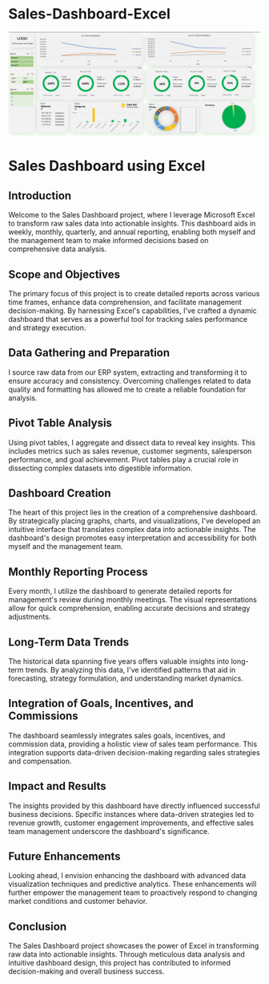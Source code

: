 # Sales-Dashboard-Excel
![](https://github.com/HalahAlbadani/Sales-Dashboard-Excel/blob/main/Excel-Dashboard.jpg)

# Sales Dashboard using Excel

## Introduction
Welcome to the Sales Dashboard project, where I leverage Microsoft Excel to transform raw sales data into actionable insights. This dashboard aids in weekly, monthly, quarterly, and annual reporting, enabling both myself and the management team to make informed decisions based on comprehensive data analysis.

## Scope and Objectives
The primary focus of this project is to create detailed reports across various time frames, enhance data comprehension, and facilitate management decision-making. By harnessing Excel's capabilities, I've crafted a dynamic dashboard that serves as a powerful tool for tracking sales performance and strategy execution.

## Data Gathering and Preparation
I source raw data from our ERP system, extracting and transforming it to ensure accuracy and consistency. Overcoming challenges related to data quality and formatting has allowed me to create a reliable foundation for analysis.

## Pivot Table Analysis
Using pivot tables, I aggregate and dissect data to reveal key insights. This includes metrics such as sales revenue, customer segments, salesperson performance, and goal achievement. Pivot tables play a crucial role in dissecting complex datasets into digestible information.

## Dashboard Creation
The heart of this project lies in the creation of a comprehensive dashboard. By strategically placing graphs, charts, and visualizations, I've developed an intuitive interface that translates complex data into actionable insights. The dashboard's design promotes easy interpretation and accessibility for both myself and the management team.

## Monthly Reporting Process
Every month, I utilize the dashboard to generate detailed reports for management's review during monthly meetings. The visual representations allow for quick comprehension, enabling accurate decisions and strategy adjustments.

## Long-Term Data Trends
The historical data spanning five years offers valuable insights into long-term trends. By analyzing this data, I've identified patterns that aid in forecasting, strategy formulation, and understanding market dynamics.

## Integration of Goals, Incentives, and Commissions
The dashboard seamlessly integrates sales goals, incentives, and commission data, providing a holistic view of sales team performance. This integration supports data-driven decision-making regarding sales strategies and compensation.

## Impact and Results
The insights provided by this dashboard have directly influenced successful business decisions. Specific instances where data-driven strategies led to revenue growth, customer engagement improvements, and effective sales team management underscore the dashboard's significance.

## Future Enhancements
Looking ahead, I envision enhancing the dashboard with advanced data visualization techniques and predictive analytics. These enhancements will further empower the management team to proactively respond to changing market conditions and customer behavior.

## Conclusion
The Sales Dashboard project showcases the power of Excel in transforming raw data into actionable insights. Through meticulous data analysis and intuitive dashboard design, this project has contributed to informed decision-making and overall business success.



